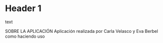 
# Header 1
text

SOBRE LA APLICACIÓN
Aplicación realizada por Carla Velasco y Eva Berbel como  haciendo uso 